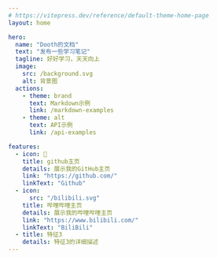 ```yaml
---
# https://vitepress.dev/reference/default-theme-home-page
layout: home

hero:
  name: "Dooth的文档"
  text: "发布一些学习笔记"
  tagline: 好好学习，天天向上
  image:
    src: /background.svg
    alt: 背景图
  actions:
    - theme: brand
      text: Markdown示例
      link: /markdown-examples
    - theme: alt
      text: API示例
      link: /api-examples

features:
  - icon: 🎉
    title: github主页
    details: 展示我的GitHub主页
    link: "https://github.com/"
    linkText: "Github"
  - icon:
      src: "/bilibili.svg"
    title: 哔哩哔哩主页
    details: 展示我的哔哩哔哩主页
    link: "https://www.bilibili.com/"
    linkText: "BiliBili"
  - title: 特征3
    details: 特征3的详细描述 
---
```



